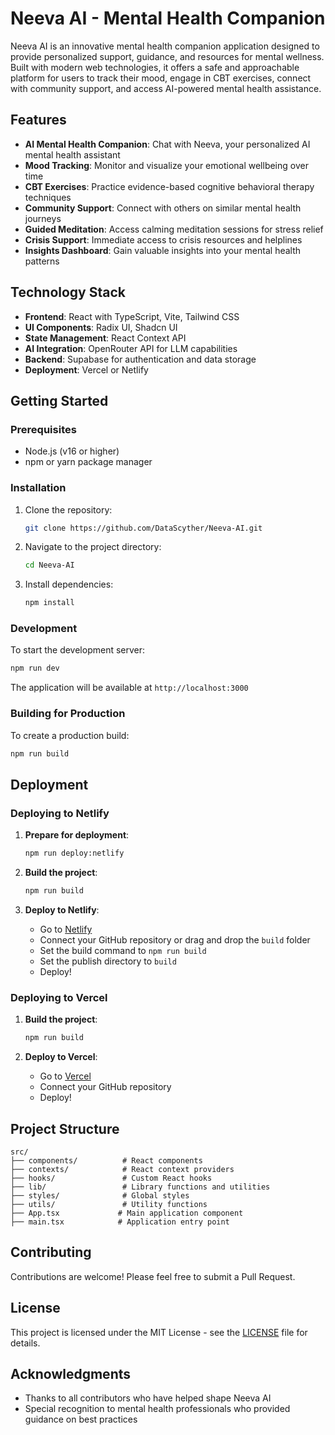 # Neeva AI - Mental Health Companion

Neeva AI is an innovative mental health companion application designed to provide personalized support, guidance, and resources for mental wellness. Built with modern web technologies, it offers a safe and approachable platform for users to track their mood, engage in CBT exercises, connect with community support, and access AI-powered mental health assistance.

## Features

- **AI Mental Health Companion**: Chat with Neeva, your personalized AI mental health assistant
- **Mood Tracking**: Monitor and visualize your emotional wellbeing over time
- **CBT Exercises**: Practice evidence-based cognitive behavioral therapy techniques
- **Community Support**: Connect with others on similar mental health journeys
- **Guided Meditation**: Access calming meditation sessions for stress relief
- **Crisis Support**: Immediate access to crisis resources and helplines
- **Insights Dashboard**: Gain valuable insights into your mental health patterns

## Technology Stack

- **Frontend**: React with TypeScript, Vite, Tailwind CSS
- **UI Components**: Radix UI, Shadcn UI
- **State Management**: React Context API
- **AI Integration**: OpenRouter API for LLM capabilities
- **Backend**: Supabase for authentication and data storage
- **Deployment**: Vercel or Netlify

## Getting Started

### Prerequisites

- Node.js (v16 or higher)
- npm or yarn package manager

### Installation

1. Clone the repository:
   ```bash
   git clone https://github.com/DataScyther/Neeva-AI.git
   ```

2. Navigate to the project directory:
   ```bash
   cd Neeva-AI
   ```

3. Install dependencies:
   ```bash
   npm install
   ```

### Development

To start the development server:

```bash
npm run dev
```

The application will be available at `http://localhost:3000`

### Building for Production

To create a production build:

```bash
npm run build
```

## Deployment

### Deploying to Netlify

1. **Prepare for deployment**:
   ```bash
   npm run deploy:netlify
   ```

2. **Build the project**:
   ```bash
   npm run build
   ```

3. **Deploy to Netlify**:
   - Go to [Netlify](https://netlify.com)
   - Connect your GitHub repository or drag and drop the `build` folder
   - Set the build command to `npm run build`
   - Set the publish directory to `build`
   - Deploy!

### Deploying to Vercel

1. **Build the project**:
   ```bash
   npm run build
   ```

2. **Deploy to Vercel**:
   - Go to [Vercel](https://vercel.com)
   - Connect your GitHub repository
   - Deploy!

## Project Structure

```
src/
├── components/          # React components
├── contexts/            # React context providers
├── hooks/               # Custom React hooks
├── lib/                 # Library functions and utilities
├── styles/              # Global styles
├── utils/               # Utility functions
├── App.tsx             # Main application component
├── main.tsx            # Application entry point
```

## Contributing

Contributions are welcome! Please feel free to submit a Pull Request.

## License

This project is licensed under the MIT License - see the [LICENSE](LICENSE) file for details.

## Acknowledgments

- Thanks to all contributors who have helped shape Neeva AI
- Special recognition to mental health professionals who provided guidance on best practices